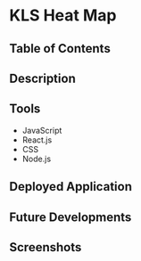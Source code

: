 # KLS Heat Map

## Table of Contents


## Description


## Tools

* JavaScript
* React.js
* CSS
* Node.js


## Deployed Application


## Future Developments


## Screenshots